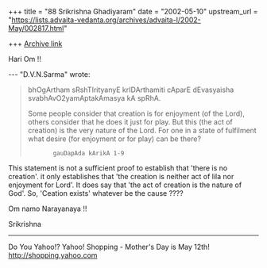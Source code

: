 +++
title = "88 Srikrishna Ghadiyaram"
date = "2002-05-10"
upstream_url = "https://lists.advaita-vedanta.org/archives/advaita-l/2002-May/002817.html"

+++
[Archive link](https://lists.advaita-vedanta.org/archives/advaita-l/2002-May/002817.html)

Hari Om !!

--- "D.V.N.Sarma" <narayana at HD1.VSNL.NET.IN> wrote:
> bhOgArtham sRshTIrityanyE krIDArthamiti cAparE
> dEvasyaisha svabhAvO2yamAptakAmasya kA spRhA.
>
> Some people consider that creation is for enjoyment
> (of the Lord),
> others consider that he does it just for play. But
> this (the act of
> creation) is the very nature of the Lord. For one in
> a state of
> fulfilment what desire (for enjoyment or for play)
> can be there?
>
>            gauDapAda kArikA 1-9
>

This statement is not a sufficient proof to establish
that 'there is no creation'. it only establishes that
'the creation is neither act of lila nor enjoyment for
Lord'. It does say that 'the act of creation is the
nature of God'. So, 'Ceation exists' whatever be the
cause ????

Om namo Narayanaya !!

Srikrishna

__________________________________________________
Do You Yahoo!?
Yahoo! Shopping - Mother's Day is May 12th!
http://shopping.yahoo.com

